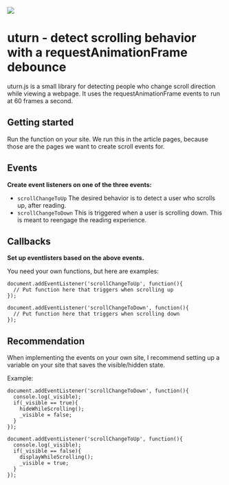 ![](https://media.giphy.com/media/26BkNNHWxTrvoVlDy/giphy.gif)

# uturn - detect scrolling behavior with a requestAnimationFrame debounce

uturn.js is a small library for detecting people who change scroll direction while viewing a webpage. It uses the requestAnimationFrame events to run at 60 frames a second.

## Getting started

Run the function on your site. We run this in the article pages, because those are the pages we want to create scroll events for.

## Events

**Create event listeners on one of the three events:**

- ```scrollChangeToUp``` The desired behavior is to detect a user who scrolls up, after reading. 
- ```scrollChangeToDown``` This is triggered when a user is scrolling down. This is meant to reengage the reading experience.

## Callbacks

**Set up eventlisters based on the above events.**

You need your own functions, but here are examples:

    document.addEventListener('scrollChangeToUp', function(){
      // Put function here that triggers when scrolling up
    });

    document.addEventListener('scrollChangeToDown', function(){
      // Put function here that triggers when scrolling down
    });

## Recommendation

When implementing the events on your own site, I recommend setting up a variable on your site that saves the visible/hidden state.

Example:

	document.addEventListener('scrollChangeToDown', function(){
	  console.log(_visible);
	  if(_visible == true){
	    hideWhileScrolling();
	    _visible = false;
	  }
	});
	
	document.addEventListener('scrollChangeToUp', function(){
	  console.log(_visible);
	  if(_visible == false){
	    displayWhileScrolling();
	    _visible = true;
	  }
	});